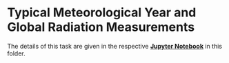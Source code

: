 # Typical Meteorological Year and Global Radiation Measurements

The details of this task are given in the respective [**Jupyter Notebook**](Task02.ipynb) in this folder.

